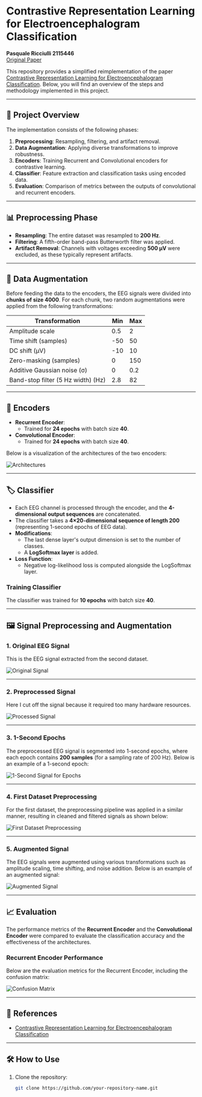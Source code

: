 # Contrastive Representation Learning for Electroencephalogram Classification
**Pasquale Ricciulli 2115446**  
[Original Paper](https://proceedings.mlr.press/v136/mohsenvand20a.html)

This repository provides a simplified reimplementation of the paper [Contrastive Representation Learning for Electroencephalogram Classification](https://proceedings.mlr.press/v136/mohsenvand20a.html). Below, you will find an overview of the steps and methodology implemented in this project.

---

## 🚀 **Project Overview**
The implementation consists of the following phases:
1. **Preprocessing**: Resampling, filtering, and artifact removal.
2. **Data Augmentation**: Applying diverse transformations to improve robustness.
3. **Encoders**: Training Recurrent and Convolutional encoders for contrastive learning.
4. **Classifier**: Feature extraction and classification tasks using encoded data.
5. **Evaluation**: Comparison of metrics between the outputs of convolutional and recurrent encoders.

---

## 📊 **Preprocessing Phase**
- **Resampling**: The entire dataset was resampled to **200 Hz**.
- **Filtering**: A fifth-order band-pass Butterworth filter was applied.
- **Artifact Removal**: Channels with voltages exceeding **500 µV** were excluded, as these typically represent artifacts.

---

## 🔄 **Data Augmentation**
Before feeding the data to the encoders, the EEG signals were divided into **chunks of size 4000**. For each chunk, two random augmentations were applied from the following transformations:

| **Transformation**                 | **Min**      | **Max** |
|-------------------------------------|--------------|---------|
| Amplitude scale                     | 0.5          | 2       |
| Time shift (samples)                | -50          | 50      |
| DC shift (µV)                       | -10          | 10      |
| Zero-masking (samples)              | 0            | 150     |
| Additive Gaussian noise (σ)         | 0            | 0.2     |
| Band-stop filter (5 Hz width) (Hz)  | 2.8          | 82      |

---

## 🧠 **Encoders**
- **Recurrent Encoder**:
  - Trained for **24 epochs** with batch size **40**.
- **Convolutional Encoder**:
  - Trained for **24 epochs** with batch size **40**.

Below is a visualization of the architectures of the two encoders:

![Architectures](images/Architectures.png)

---

## 🏷️ **Classifier**
- Each EEG channel is processed through the encoder, and the **4-dimensional output sequences** are concatenated.
- The classifier takes a **4×20-dimensional sequence of length 200** (representing 1-second epochs of EEG data).
- **Modifications**:
  - The last dense layer's output dimension is set to the number of classes.
  - A **LogSoftmax layer** is added.
- **Loss Function**:
  - Negative log-likelihood loss is computed alongside the LogSoftmax layer.

### **Training Classifier**
The classifier was trained for **10 epochs** with batch size **40**.

---

## 🖼️ **Signal Preprocessing and Augmentation**

### 1. **Original EEG Signal**
This is the EEG signal extracted from the second dataset.

![Original Signal](images/Segnali_originali.png)

---

### 2. **Preprocessed Signal**
Here I cut off the signal because it required too many hardware resources.

![Processed Signal](images/Segnali_ridotti.png)

---

### 3. **1-Second Epochs**
The preprocessed EEG signal is segmented into 1-second epochs, where each epoch contains **200 samples** (for a sampling rate of 200 Hz). Below is an example of a 1-second epoch:

![1-Second Signal for Epochs](images/segnale_1sec_epoca.png)

---

### 4. **First Dataset Preprocessing**
For the first dataset, the preprocessing pipeline was applied in a similar manner, resulting in cleaned and filtered signals as shown below:

![First Dataset Preprocessing](images/dataverse_segnali.png)

---

### 5. **Augmented Signal**
The EEG signals were augmented using various transformations such as amplitude scaling, time shifting, and noise addition. Below is an example of an augmented signal:

![Augmented Signal](images/Augmentation.png)

---

## 📈 **Evaluation**
The performance metrics of the **Recurrent Encoder** and the **Convolutional Encoder** were compared to evaluate the classification accuracy and the effectiveness of the architectures.

### Recurrent Encoder Performance
Below are the evaluation metrics for the Recurrent Encoder, including the confusion matrix:

![Confusion Matrix](images/evaluation_metrics_recurrent.png)

---

## 📜 **References**
- [Contrastive Representation Learning for Electroencephalogram Classification](https://proceedings.mlr.press/v136/mohsenvand20a.html)

---

## 🛠️ **How to Use**
1. Clone the repository:
   ```bash
   git clone https://github.com/your-repository-name.git
